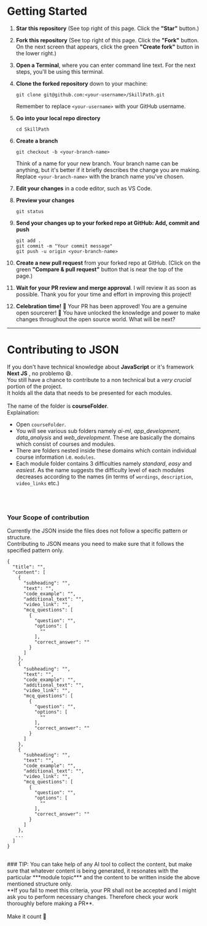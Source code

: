 # Getting Started

1) **Star this repository** (See top right of this page.  Click the **"Star"** button.)


2) **Fork this repository** (See top right of this page.  Click the **"Fork"** button.  On the next screen that appears, click the green **"Create fork"** button in the lower right.)


3) **Open a Terminal**, where you can enter command line text. For the next steps, you'll be using this terminal.

4) **Clone the forked repository** down to your machine:

   `git clone git@github.com:<your-username>/SkillPath.git`
   
   Remember to replace `<your-username>` with your GitHub username.

5) **Go into your local repo directory**

   `cd SkillPath`

6) **Create a branch**

   `git checkout -b <your-branch-name>`

   Think of a name for your new branch.  Your branch name can be anything, but it's better if it briefly describes the change you are making.  Replace `<your-branch-name>` with the branch name you've chosen.

7) **Edit your changes** in a code editor, such as VS Code.

8) **Preview your changes**

   `git status`

9) **Send your changes up to your forked repo at GitHub:  Add, commit and push**

   ```
   git add .
   git commit -m "Your commit message"
   git push -u origin <your-branch-name>
   ```

10) **Create a new pull request** from your forked repo at GitHub.  (Click on the green **"Compare & pull request"** button that is near the top of the page.)


11) **Wait for your PR review and merge approval**.   I will review it as soon as possible.  Thank you for your time and effort in improving this project!

12) **Celebration time!** 🎊 Your PR has been approved! You are a genuine open sourcerer! 🧙 You have unlocked the knowledge and power to make changes throughout the open source world.  What will be next?

---


# Contributing to JSON

If you don't have technical knowledge about **JavaScript** or it's framework **Next JS** , no problemo 😄.
<br/>
You still have a chance to contribute to a non technical but a *very crucial* portion of the project.
<br/>
It holds all the data that needs to be presented for each modules.
<br/>
<br/>
The name of the folder is **courseFolder**.
<br/>
Explaination:
   - Open ```courseFolder```.
   - You will see various sub folders namely *ai-ml*, *app_development*, *data_analysis* and *web_development*. These are basically the domains which consist of courses and modules.
   - There are folders nested inside these domains which contain individual course information i.e. ```modules```.
   - Each module folder contains 3 difficulties namely *standard*, *easy* and *easiest*. As the name suggests the difficulty level of each modules decreases according to the names (in terms of ```wordings```, ```description```, ```video_links``` etc.)

<br/><br/>
### Your Scope of contribution
Currently the JSON inside the files does not follow a specific pattern or structure.
<br/>
Contributing to JSON means you need to make sure that it follows the specified pattern only.
   ```
   {
     "title": "",
     "content": [
       {
         "subheading": "",
         "text": "",
         "code_example": "",
         "additional_text": "",
         "video_link": "",
         "mcq_questions": [
           {
             "question": "",
             "options": [
               ""
             ],
             "correct_answer": ""
           }
         ]
       },
       {
         "subheading": "",
         "text": "",
         "code_example": "",
         "additional_text": "",
         "video_link": "",
         "mcq_questions": [
           {
             "question": "",
             "options": [
               ""
             ],
             "correct_answer": ""
           }
         ]
       },
       {
         "subheading": "",
         "text": "",
         "code_example": "",
         "additional_text": "",
         "video_link": "",
         "mcq_questions": [
           {
             "question": "",
             "options": [
               ""
             ],
             "correct_answer": ""
           }
         ]
       },
      ...
     ]
   }
   ```

<br/>
### TIP:
You can take help of any AI tool to collect the content, but make sure that whatever content is being generated, it resonates with the particular ***module topic*** and the content to be written inside the above mentioned structure only.
<br/>
**If you fail to meet this criteria, your PR shall not be accepted and I might ask you to perform necessary changes. Therefore check your work thoroughly before making a PR**.
<br/><br/>
Make it count 🚀
